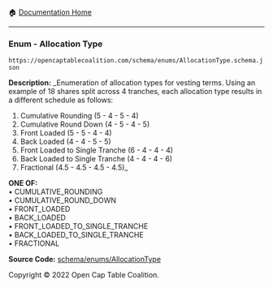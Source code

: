 :house: [Documentation Home](../../../README.md)

---

### Enum - Allocation Type

`https://opencaptablecoalition.com/schema/enums/AllocationType.schema.json`

**Description:** \_Enumeration of allocation types for vesting terms. Using an example of 18 shares split across 4 tranches, each allocation type results in a different schedule as follows:

1.  Cumulative Rounding (5 - 4 - 5 - 4)
2.  Cumulative Round Down (4 - 5 - 4 - 5)
3.  Front Loaded (5 - 5 - 4 - 4)
4.  Back Loaded (4 - 4 - 5 - 5)
5.  Front Loaded to Single Tranche (6 - 4 - 4 - 4)
6.  Back Loaded to Single Tranche (4 - 4 - 4 - 6)
7.  Fractional (4.5 - 4.5 - 4.5 - 4.5)\_

**ONE OF:**</br>&bull; CUMULATIVE_ROUNDING </br>&bull; CUMULATIVE_ROUND_DOWN </br>&bull; FRONT_LOADED </br>&bull; BACK_LOADED </br>&bull; FRONT_LOADED_TO_SINGLE_TRANCHE </br>&bull; BACK_LOADED_TO_SINGLE_TRANCHE </br>&bull; FRACTIONAL

**Source Code:** [schema/enums/AllocationType](../../../../schema/enums/AllocationType.schema.json)

Copyright © 2022 Open Cap Table Coalition.
